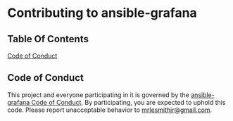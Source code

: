 # Contributing to ansible-grafana

## Table Of Contents

[Code of Conduct](#code-of-conduct)

## Code of Conduct

This project and everyone participating in it is governed by the [ansible-grafana Code of Conduct](CODE_OF_CONDUCT.md). By participating, you are expected to uphold this code. Please report unacceptable behavior to [mrlesmithjr@gmail.com](mailto:mrlesmithjr@gmail.com).
